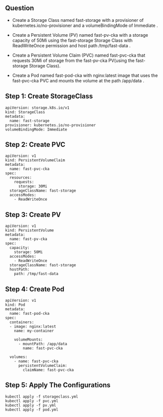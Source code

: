 ## Question

 - Create a Storage Class named fast-storage with a provisioner of kubernetes.io/no-provisioner and a volumeBindingMode of Immediate .

 - Create a Persistent Volume (PV) named fast-pv-cka with a storage capacity of 50Mi using the fast-storage Storage Class with ReadWriteOnce permission and host path /tmp/fast-data .

 - Create a Persistent Volume Claim (PVC) named fast-pvc-cka that requests 30Mi of storage from the fast-pv-cka PV(using the fast-storage Storage Class).

 - Create a Pod named fast-pod-cka with nginx:latest image that uses the fast-pvc-cka PVC and mounts the volume at the path /app/data .

## Step 1: Create StorageClass

```
apiVersion: storage.k8s.io/v1
kind: StorageClass
metadata:
  name: fast-storage
provisioner: kubernetes.io/no-provisioner
volumeBindingMode: Immediate
```

## Step 2: Create PVC

```
apiVersion: v1
kind: PersistentVolumeClaim
metadata:
  name: fast-pvc-cka
spec:
  resources:
    requests:
      storage: 30Mi
  storageClassName: fast-storage
  accessModes:
    - ReadWriteOnce
```

## Step 3: Create PV

```
apiVersion: v1
kind: PersistentVolume
metadata:
  name: fast-pv-cka
spec:
  capacity:
    storage: 50Mi
  accessModes:
    - ReadWriteOnce
  storageClassName: fast-storage
  hostPath:
    path: /tmp/fast-data
```

## Step 4: Create Pod

```
apiVersion: v1
kind: Pod
metadata:
  name: fast-pod-cka
spec:
  containers:
  - image: nginx:latest
    name: my-container

    volumeMounts:
      - mountPath: /app/data
        name: fast-pvc-cka

  volumes:
    - name: fast-pvc-cka
      persistentVolumeClaim:
        claimName: fast-pvc-cka
```

## Step 5: Apply The Configurations

```
kubectl apply -f storageclass.yml
kubectl apply -f pvc.yml
kubectl apply -f pv.yml
kubectl apply -f pod.yml
```
